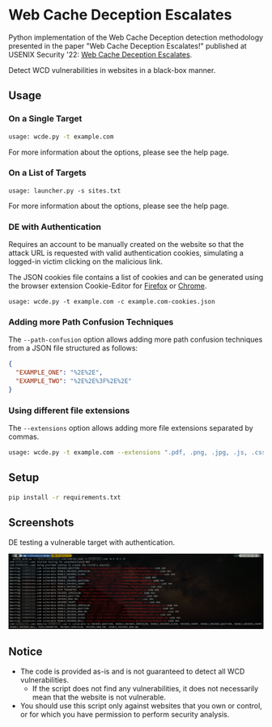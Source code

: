 # Web Cache Deception Escalates

Python implementation of the Web Cache Deception detection methodology presented in the paper "Web Cache Deception Escalates!" published at USENIX Security '22: [Web Cache Deception Escalates](https://www.usenix.org/conference/usenixsecurity22/presentation/mirheidari).

Detect WCD vulnerabilities in websites in a black-box manner.

## Usage

### On a Single Target

```bash
usage: wcde.py -t example.com
```

For more information about the options, please see the help page.

### On a List of Targets

```help
usage: launcher.py -s sites.txt
```

For more information about the options, please see the help page.

### DE with Authentication

Requires an account to be manually created on the website so that the attack URL is requested with valid authentication cookies, simulating a logged-in victim clicking on the malicious link.

The JSON cookies file contains a list of cookies and can be generated using the browser extension Cookie-Editor for [Firefox](https://addons.mozilla.org/it/firefox/addon/cookie-editor/) or [Chrome](https://chrome.google.com/webstore/detail/cookie-editor/hlkenndednhfkekhgcdicdfddnkalmdm).

```help
usage: wcde.py -t example.com -c example.com-cookies.json
```

### Adding more Path Confusion Techniques

The `--path-confusion` option allows adding more path confusion techniques from a JSON file structured as follows:

```json
{
  "EXAMPLE_ONE": "%2E%2E",
  "EXAMPLE_TWO": "%2E%2E%3F%2E%2E"
}
```

### Using different file extensions

The `--extensions` option allows adding more file extensions separated by commas.

```bash
usage: wcde.py -t example.com --extensions ".pdf, .png, .jpg, .js, .css"
```

## Setup

```bash
pip install -r requirements.txt
```

## Screenshots

DE testing a vulnerable target with authentication.

![Screenshot](img/screenshot.png)

## Notice

- The code is provided as-is and is not guaranteed to detect all WCD vulnerabilities.
  - If the script does not find any vulnerabilities, it does not necessarily mean that the website is not vulnerable.
- You should use this script only against websites that you own or control, or for which you have permission to perform security analysis.
